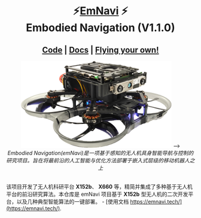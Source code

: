 <p align="center">
  <h1 align="center">⚡️<ins>EmNavi</ins> ⚡️<br>Embodied Navigation (V1.1.0) </h1>
  <p align="center">
  <!-- TODO(Derkai): 这里可以补齐主要贡献人员链接 -->
    <!-- <a href="https://贡献成员链接/">XXX XXX</a> -->
    <!-- · -->
    <!-- <a href="https://贡献成员链接/">XXX;XXX</a> -->
    <!-- · -->
    <!-- <a href="https://贡献成员链接/">XXX;XXX</a> -->
  </p>
  <h2 align="center">
    <a href="https://github.com/emNavi/X152b" align="center">Code</a> | 
    <a href="https://emnavi.tech/" align="center">Docs</a> | 
    <a href="https://emnavi.tech/droneKit/%E7%BB%84%E5%90%88%E7%AE%97%E6%B3%95%E8%BF%9B%E8%A1%8C%E8%87%AA%E4%B8%BB%E9%A3%9E%E8%A1%8C/" align="center">Flying your own!</a>
  </h2>
  
</p>
<p align="center">
    <a href="https://emnavi.tech/"><img src="./docs/X152b-main.png" alt="x152b-example" width=80%></a> -->
    <br>
    <em>Embodied Navigation(emNavi)是一项基于感知的无人机具身智能导航与控制的研究项目。旨在将最前沿的人工智能与优化方法部署于嵌入式层级的移动机器人之上</em>
</p>

##

该项目开发了无人机科研平台 **X152b**、 **X660** 等，精简并集成了多种基于无人机平台的前沿研究算法。本仓库是 emNavi 项目基于 **X152b** 型无人机的二次开发平台，以及几种典型智能算法的一键部署。 - [使用文档 https://emnavi.tech/](https://emnavi.tech/).

<!-- TODO(Derkai): 需要一个开源许可证 -->